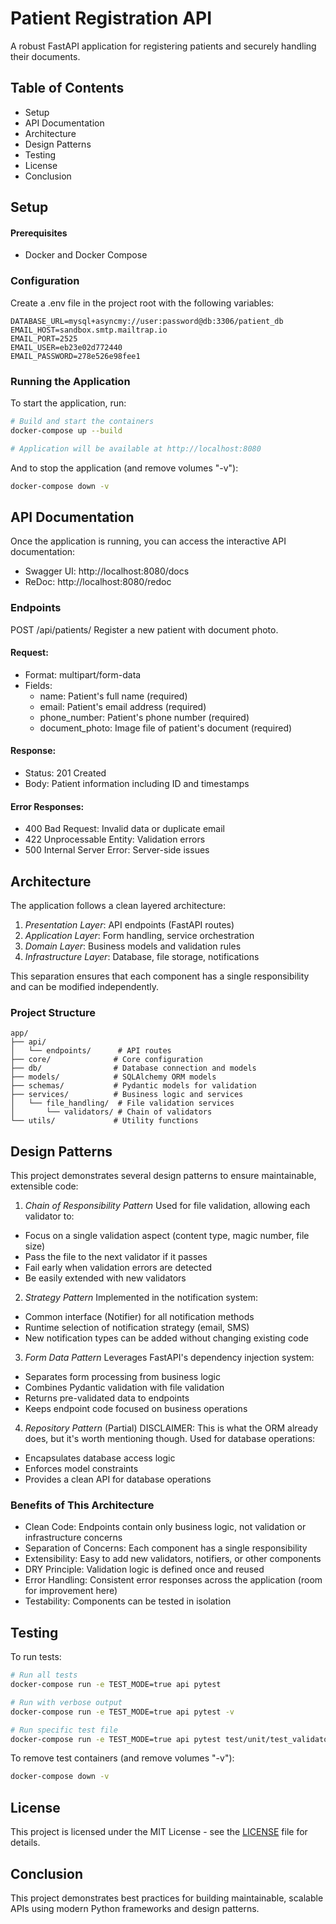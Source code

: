 # Patient Registration API
A robust FastAPI application for registering patients and securely handling their documents.

## Table of Contents
- Setup
- API Documentation
- Architecture
- Design Patterns
- Testing
- License
- Conclusion

## Setup

#### Prerequisites
- Docker and Docker Compose


### Configuration
Create a .env file in the project root with the following variables:

```plaintext
DATABASE_URL=mysql+asyncmy://user:password@db:3306/patient_db
EMAIL_HOST=sandbox.smtp.mailtrap.io
EMAIL_PORT=2525
EMAIL_USER=eb23e02d772440
EMAIL_PASSWORD=278e526e98fee1
```

### Running the Application
To start the application, run:

```bash
# Build and start the containers
docker-compose up --build

# Application will be available at http://localhost:8080
```

And to stop the application (and remove volumes "-v"):

```bash
docker-compose down -v
```

## API Documentation
Once the application is running, you can access the interactive API documentation:

- Swagger UI: http://localhost:8080/docs
- ReDoc: http://localhost:8080/redoc


### Endpoints
POST /api/patients/
Register a new patient with document photo.

#### Request:

- Format: multipart/form-data
- Fields:
    - name: Patient's full name (required)
    - email: Patient's email address (required)
    - phone_number: Patient's phone number (required)
    - document_photo: Image file of patient's document (required)

#### Response:

- Status: 201 Created
- Body: Patient information including ID and timestamps

#### Error Responses:

- 400 Bad Request: Invalid data or duplicate email
- 422 Unprocessable Entity: Validation errors
- 500 Internal Server Error: Server-side issues

## Architecture
The application follows a clean layered architecture:

1. *Presentation Layer*: API endpoints (FastAPI routes)
2. *Application Layer*: Form handling, service orchestration
3. *Domain Layer*: Business models and validation rules
4. *Infrastructure Layer*: Database, file storage, notifications

This separation ensures that each component has a single responsibility and can be modified independently.

### Project Structure
```plaintext
app/
├── api/
│   └── endpoints/      # API routes
├── core/              # Core configuration
├── db/                # Database connection and models
├── models/            # SQLAlchemy ORM models
├── schemas/           # Pydantic models for validation
├── services/          # Business logic and services
│   └── file_handling/  # File validation services
│       └── validators/ # Chain of validators
└── utils/             # Utility functions
```

## Design Patterns
This project demonstrates several design patterns to ensure maintainable, extensible code:

1. *Chain of Responsibility Pattern*
Used for file validation, allowing each validator to:

- Focus on a single validation aspect (content type, magic number, file size)
- Pass the file to the next validator if it passes
- Fail early when validation errors are detected
- Be easily extended with new validators

2. *Strategy Pattern*
Implemented in the notification system:

- Common interface (Notifier) for all notification methods
- Runtime selection of notification strategy (email, SMS)
- New notification types can be added without changing existing code

3. *Form Data Pattern*
Leverages FastAPI's dependency injection system:

- Separates form processing from business logic
- Combines Pydantic validation with file validation
- Returns pre-validated data to endpoints
- Keeps endpoint code focused on business operations

4. *Repository Pattern* (Partial)
DISCLAIMER: This is what the ORM already does, but it's worth mentioning though.
Used for database operations:

- Encapsulates database access logic
- Enforces model constraints
- Provides a clean API for database operations


### Benefits of This Architecture
- Clean Code: Endpoints contain only business logic, not validation or infrastructure concerns
- Separation of Concerns: Each component has a single responsibility
- Extensibility: Easy to add new validators, notifiers, or other components
- DRY Principle: Validation logic is defined once and reused
- Error Handling: Consistent error responses across the application (room for improvement here)
- Testability: Components can be tested in isolation

## Testing

To run tests:

```bash
# Run all tests
docker-compose run -e TEST_MODE=true api pytest

# Run with verbose output
docker-compose run -e TEST_MODE=true api pytest -v

# Run specific test file
docker-compose run -e TEST_MODE=true api pytest test/unit/test_validators.py
```

To remove test containers (and remove volumes "-v"):

```bash
docker-compose down -v
```

## License
This project is licensed under the MIT License - see the [LICENSE](LICENSE) file for details.

## Conclusion

This project demonstrates best practices for building maintainable, scalable APIs using modern Python frameworks and design patterns.
